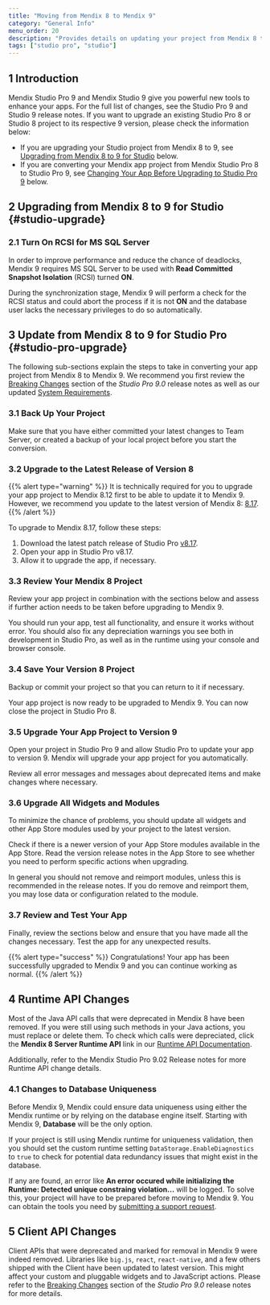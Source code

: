 ```yaml
---
title: "Moving from Mendix 8 to Mendix 9"
category: "General Info"
menu_order: 20
description: "Provides details on updating your project from Mendix 8 to Mendix 9, including sections on converting your project and deprecated features."
tags: ["studio pro", "studio"]
---
```


## 1 Introduction

Mendix Studio Pro 9 and Mendix Studio 9 give you powerful new tools to enhance your apps. For the full list of changes, see the Studio Pro 9 and Studio 9 release notes. If you want to upgrade an existing Studio Pro 8 or Studio 8 project to its respective 9 version, please check the information below:

* If you are upgrading your Studio project from Mendix 8 to 9, see [Upgrading from Mendix 8 to 9 for Studio](#studio-upgrade) below.
* If you are converting your Mendix app project from Mendix Studio Pro 8 to Studio Pro 9, see [Changing Your App Before Upgrading to Studio Pro 9](#studio-pro-upgrade) below.

## 2 Upgrading from Mendix 8 to 9 for Studio {#studio-upgrade}

### 2.1 Turn On RCSI for MS SQL Server

In order to improve performance and reduce the chance of deadlocks, Mendix 9 requires MS SQL Server to be used with **Read Committed Snapshot Isolation** (RCSI) turned **ON**. 

During the synchronization stage, Mendix 9 will perform a check for the RCSI status and could abort the process if it is not **ON** and the database user lacks the necessary privileges to do so automatically.

## 3 Update from Mendix 8 to 9 for Studio Pro {#studio-pro-upgrade}

The following sub-sections explain the steps to take in converting your app project from Mendix 8 to Mendix 9. We recommend you first review the [Breaking Changes](/releasnotes/studio-pro/9.0#breaking-changes) section of the *Studio Pro 9.0* release notes as well as our updated [System Requirements](/refguide/system-requirements).

### 3.1 Back Up Your Project

Make sure that you have either committed your latest changes to Team Server, or created a backup of your local project before you start the conversion.

### 3.2 Upgrade to the Latest Release of Version 8

{{% alert type="warning" %}}
It is technically required for you to upgrade your app project to Mendix 8.12 first to be able to update it to Mendix 9. However, we recommend you update to the latest version of Mendix 8: [8.17](/releasenotes/studio-pro/8.17).
{{% /alert %}}

To upgrade to Mendix 8.17, follow these steps:

1. Download the latest patch release of Studio Pro [v8.17](/releasenotes/studio-pro/8.17).
1. Open your app in Studio Pro v8.17.
1. Allow it to upgrade the app, if necessary.

### 3.3 Review Your Mendix 8 Project

Review your app project in combination with the sections below and assess if further action needs to be taken before upgrading to Mendix 9.

You should run your app, test all functionality, and ensure it works without error. You should also fix any depreciation warnings you see both in development in Studio Pro, as well as in the runtime using your console and browser console.

### 3.4 Save Your Version 8 Project

Backup or commit your project so that you can return to it if necessary.

Your app project is now ready to be upgraded to Mendix 9. You can now close the project in Studio Pro 8.

### 3.5 Upgrade Your App Project to Version 9

Open your project in Studio Pro 9 and allow Studio Pro to update your app to version 9. Mendix will upgrade your app project for you automatically.

Review all error messages and messages about deprecated items and make changes where necessary.

### 3.6 Upgrade All Widgets and Modules

To minimize the chance of problems, you should update all widgets and other App Store modules used by your project to the latest version.

Check if there is a newer version of your App Store modules available in the App Store. Read the version release notes in the App Store to see whether you need to perform specific actions when upgrading.

In general you should not remove and reimport modules, unless this is recommended in the release notes. If you do remove and reimport them, you may lose data or configuration related to the module.

### 3.7 Review and Test Your App

Finally, review the sections below and ensure that you have made all the changes necessary. Test the app for any unexpected results.

{{% alert type="success" %}}
Congratulations! Your app has been successfully upgraded to Mendix 9 and you can continue working as normal.
{{% /alert %}}

## 4 Runtime API Changes

Most of the Java API calls that were deprecated in Mendix 8 have been removed. If you were still using such methods in your Java actions, you must replace or delete them. To check which calls were depreciated, click the **Mendix 8 Server Runtime API** link in our [Runtime API Documentation](/apidocs-mxsdk/apidocs/runtime-api).

Additionally, refer to the Mendix Studio Pro 9.02 Release notes for more Runtime API change details.

### 4.1 Changes to Database Uniqueness

Before Mendix 9, Mendix could ensure data uniqueness using either the Mendix runtime or by relying on the database engine itself. Starting with Mendix 9, **Database** will be the only option. 

If your project is still using Mendix runtime for uniqueness validation, then you should set the custom runtime setting `DataStorage.EnableDiagnostics` to `true`  to check for potential data redundancy issues that might exist in the database. 

If any are found, an error like **An error occured while initializing the Runtime: Detected unique constraing violation...** will be logged. To solve this, your project will have to be prepared before moving to Mendix 9. You can obtain the tools you need by [submitting a support request](/developerportal/support/submit-support-request).

## 5 Client API Changes

Client APIs that were deprecated and marked for removal in Mendix 9 were indeed removed. Libraries like `big.js`, `react`, `react-native`, and a few others shipped with the Client have been updated to latest version. This might affect your custom and pluggable widgets and to JavaScript actions. Please refer to the [Breaking Changes](/releasnotes/studio-pro/9.0#breaking-changes) section of the *Studio Pro 9.0* release notes for more details.
